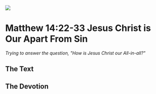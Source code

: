 <img class="intro-right" src="/images/art-matthew.jpg">

# Matthew 14:22-33 Jesus Christ is Our Apart From Sin

*Trying to answer the question, "How is Jesus Christ our All-in-all?"*

## The Text

## The Devotion